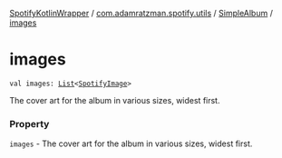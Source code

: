 [SpotifyKotlinWrapper](../../index.md) / [com.adamratzman.spotify.utils](../index.md) / [SimpleAlbum](index.md) / [images](./images.md)

# images

`val images: `[`List`](https://kotlinlang.org/api/latest/jvm/stdlib/kotlin.collections/-list/index.html)`<`[`SpotifyImage`](../-spotify-image/index.md)`>`

The cover art for the album in various sizes, widest first.

### Property

`images` - The cover art for the album in various sizes, widest first.